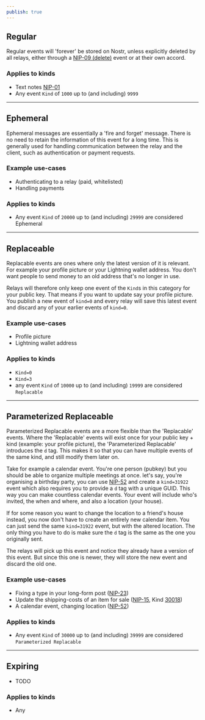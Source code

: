 ```yaml
---
publish: true
---
```



## Regular
Regular events will 'forever' be stored on Nostr, unless explicitly deleted by all relays, either through a [NIP-09 (delete)](https://nostr-nips.com/nip-09) event or at their own accord.
### Applies to kinds
- Text notes [NIP-01](https://nostr-nips.com/nip-01)
- Any event `Kind` of `1000` up to (and including) `9999`
---
## Ephemeral
Ephemeral messages are essentially a 'fire and forget' message. There is no need to retain the information of this event for a long time. This is generally used for handling communication between the relay and the client, such as authentication or payment requests.
### Example use-cases
- Authenticating to a relay (paid, whitelisted)
- Handling payments
### Applies to kinds
- Any event `Kind` of `20000` up to (and including) `29999` are considered Ephemeral
---
## Replaceable
Replacable events are ones where only the latest version of it is relevant. For example your profile picture or your Lightning wallet address. You don't want people to send money to an old address that's no longer in use.

Relays will therefore only keep one event of the `Kind`s in this category for your public key. That means if you want to update say your profile picture. You publish a new event of `kind=0` and every relay will save this latest event and discard any of your earlier events of `kind=0`.
### Example use-cases
- Profile picture
- Lightning wallet address
### Applies to kinds
- `Kind=0`
- `Kind=3`
- any event `Kind` of `10000` up to (and including) `19999` are considered `Replacable`
---
## Parameterized Replaceable

Parameterized Replacable events are a more flexible than the 'Replacable' events. Where the 'Replacable' events will exist once for your public key + kind (example: your profile picture), the 'Parameterized Replacable' introduces the `d` tag. This makes it so that you can have multiple events of the same kind, and still modify them later on.

Take for example a calendar event. You're one person (pubkey) but you should be able to organize multiple meetings at once. let's say, you're organising a birthday party, you can use [NIP-52](https://nostr-nips.com/nip-52) and create a `kind=31922` event which also requires you to provide a `d` tag with a unique GUID. This way you can make countless calendar events. Your event will include who's invited, the when and where, and also a location (your house).

If for some reason you want to change the location to a friend's house instead, you now don't have to create an entirely new calendar item. You can just send the same `kind=31922` event, but with the altered location. The only thing you have to do is make sure the `d` tag is the same as the one you originally sent.

The relays will pick up this event and notice they already have a version of this event. But since this one is newer, they will store the new event and discard the old one.
### Example use-cases
- Fixing a type in your long-form post ([NIP-23](https://nostr-nips.com/nip-23))
- Update the shipping-costs of an item for sale ([NIP-15](https://nostr-nips.com/nip-15), Kind [30018](https://nostr-nips.com/nip-15#event-30018-create-or-update-a-product))
- A calendar event, changing location ([NIP-52](https://nostr-nips.com/nip-52))

### Applies to kinds
- Any event `Kind` of `30000` up to (and including) `39999` are considered `Parameterized Replacable`
---
## Expiring
- TODO


### Applies to kinds
- Any
